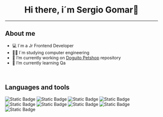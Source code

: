 <div align="center">
<h1 align="center">Hi there, i´m Sergio Gomar👋</h1>
</div>
<hr> 

## About me 
- 💻 I´m a Jr Frontend Developer
- 👨‍💻 I´m studying computer engineering
- 🐶 I’m currently working on [Doguito Petshop](https://github.com/serigio04/DoguitoPetshop) repository 
- 🌱 I’m currently learning Qa 
<br>

## Languages and tools
<p>
  <img alt="Static Badge" src="https://img.shields.io/badge/JavaScript-yellow">
  <img alt="Static Badge" src="https://img.shields.io/badge/HTML5-orange">
  <img alt="Static Badge" src="https://img.shields.io/badge/CSS3-blue">
  <img alt="Static Badge" src="https://img.shields.io/badge/REACT-0046FF">
  <img alt="Static Badge" src="https://img.shields.io/badge/Python-FFD100">
  <img alt="Static Badge" src="https://img.shields.io/badge/C%2B%2B-5900FF">
  <img alt="Static Badge" src="https://img.shields.io/badge/GitHub-black">
  <img alt="Static Badge" src="https://img.shields.io/badge/Selenium_IDE-green">
  <img alt="Static Badge" src="https://img.shields.io/badge/SQL-red">
</p>


